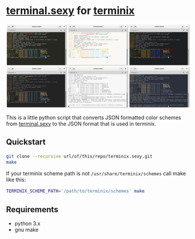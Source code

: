 # [terminal.sexy](http://terminal.sexy/) for [terminix](https://github.com/gnunn1/terminix)

![terminix-preview](terminix-preview.png)

This is a little python script that converts JSON formatted color schemes from [terminal.sexy](http://terminal.sexy/) to the JSON format that is used in terminix.

## Quickstart

```sh
git clone --recursive url/of/this/repo/terminix.sexy.git
make
```

If your terminix scheme path is not `/usr/share/terminix/schemes` call make like this:

```sh
TERMINIX_SCHEME_PATH='/path/to/terminix/schemes' make
```

## Requirements

- python 3.x
- gnu make
